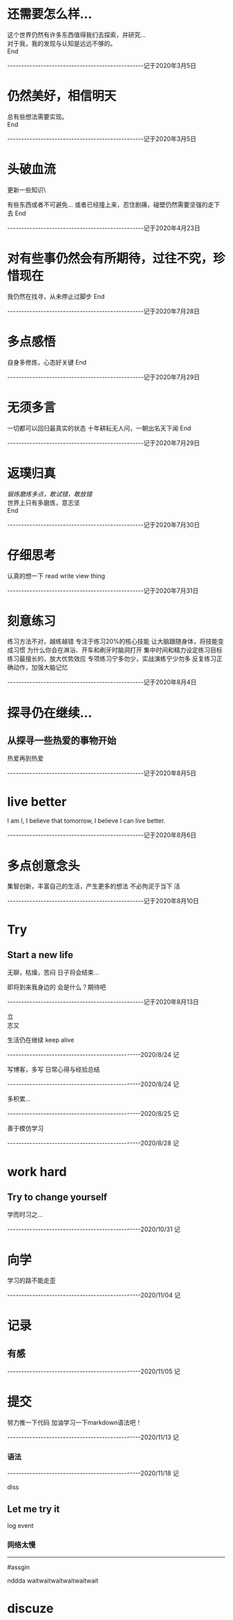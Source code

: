 # 还需要怎么样...

这个世界仍然有许多东西值得我们去探索，并研究...  
对于我，我的发现与认知是远远不够的。  
End

-------------------------------------------------记于2020年3月5日

# 仍然美好，相信明天  

总有些想法需要实现。    
End

-------------------------------------------------记于2020年3月5日

# 头破血流
更新一些知识\

有些东西或者不可避免...
或者已经撞上来，忍住剧痛，碰壁仍然需要坚强的走下去
End

-------------------------------------------------记于2020年4月23日

# 对有些事仍然会有所期待，过往不究，珍惜现在

我仍然在找寻，从未停止过脚步
End

-------------------------------------------------记于2020年7月28日

# 多点感悟

自身多修炼，心态好关键
End

-------------------------------------------------记于2020年7月29日

# 无须多言

一切都可以回归最真实的状态
十年耕耘无人问，一朝出名天下闻
End

-------------------------------------------------记于2020年7月29日

# 返璞归真

*锻炼磨炼多点，敢试错，敢放错*  
世界上只有多磨炼，意志坚  
End

-------------------------------------------------记于2020年7月30日

# 仔细思考

认真的想一下
read  write view thing

-------------------------------------------------记于2020年7月31日

# 刻意练习

练习方法不对，越练越错
专注于练习20%的核心技能
让大脑跟随身体，将技能变成习惯
为什么你会在淋浴、开车和刷牙时脑洞打开
集中时间和精力设定练习目标
练习最擅长的，放大优势效应
专项练习宁多勿少，实战演练宁少勿多
反复练习正确动作，加强大脑记忆

-------------------------------------------------记于2020年8月4日

# 探寻仍在继续...

## 从探寻一些热爱的事物开始

热爱再到热爱

-------------------------------------------------记于2020年8月5日

# live better

I am I, I believe that tomorrow, I believe I can live better.

-------------------------------------------------记于2020年8月6日

# 多点创意念头

集智创新，丰富自己的生活，产生更多的想法
不必拘泥于当下
活

-------------------------------------------------记于2020年8月10日

# Try
## Start a new life

无聊，枯燥，苦闷
日子将会结束...

即将到来我身边的
会是什么？期待吧

-------------------------------------------------记于2020年8月13日

立  
志又  

生活仍在继续
keep alive

------------------------------------------------2020/8/24 记

写博客，多写
日常心得与经验总结

------------------------------------------------2020/8/24 记


多积累...

------------------------------------------------2020/8/25 记

善于模仿学习

------------------------------------------------2020/8/28 记

# work hard
## Try to change yourself

学而时习之...

------------------------------------------------2020/10/31 记

# 向学

学习的路不能走歪

------------------------------------------------2020/11/04 记

# 记录
## 有感

------------------------------------------------2020/11/05 记

# 提交

努力推一下代码
加油学习一下markdown语法吧！

------------------------------------------------2020/11/13 记

### 语法

------------------------------------------------2020/11/18 记


diss


## Let me try it

log event

### 网络太慢

----------------------------------------------

#assgin


nddda
waitwaitwaitwaitwaitwait

# discuze
